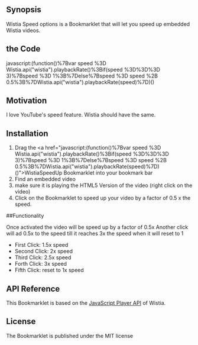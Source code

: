 ## Synopsis

Wistia Speed options is a Bookmarklet that will let you speed up embedded Wistia videos.

## the Code

javascript:(function()%7Bvar speed %3D Wistia.api("wistia").playbackRate()%3Bif(speed %3D%3D%3D 3)%7Bspeed %3D 1%3B%7Delse%7Bspeed %3D speed %2B 0.5%3B%7DWistia.api("wistia").playbackRate(speed)%7D)()

## Motivation

I love YouTube's speed feature. Wistia should have the same.

## Installation

1. Drag the <a href="javascript:(function()%7Bvar speed %3D Wistia.api("wistia").playbackRate()%3Bif(speed %3D%3D%3D 3)%7Bspeed %3D 1%3B%7Delse%7Bspeed %3D speed %2B 0.5%3B%7DWistia.api("wistia").playbackRate(speed)%7D)()">WistiaSpeedUp</a> Bookmarklet into your bookmark bar
2. Find an embedded video
3. make sure it is playing the HTML5 Version of the video (right click on the video)
4. Click on the Bookmarklet to speed up your video by a factor of 0.5 x the speed.

##Functionality

Once activated the video will be speed up by a factor of 0.5x Another click will ad 0.5x to the speed till it reaches 3x the speed when it will reset to 1

- First Click: 1.5x speed
- Second Click: 2x speed
- Third Click: 2.5x speed
- Forth Click: 3x speed
- Fifth Click: reset to 1x speed

## API Reference

This Bookmarklet is based on the [JavaScript Player API](http://wistia.com/doc/player-api) of Wistia.


## License

The Bookmarklet is published under the MIT license

